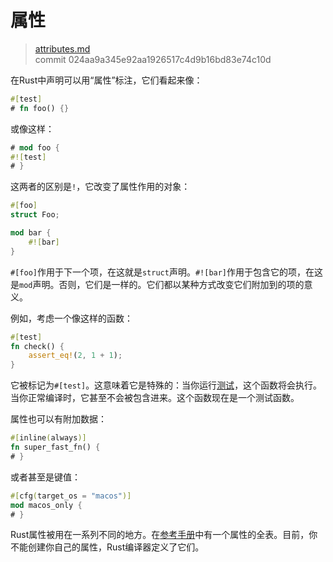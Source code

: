 # 属性

> [attributes.md](https://github.com/rust-lang/rust/blob/master/src/doc/book/attributes.md)
> <br>
> commit 024aa9a345e92aa1926517c4d9b16bd83e74c10d

在Rust中声明可以用“属性”标注，它们看起来像：

```rust
#[test]
# fn foo() {}
```

或像这样：

```rust
# mod foo {
#![test]
# }
```

这两者的区别是`!`，它改变了属性作用的对象：

```rust
#[foo]
struct Foo;

mod bar {
    #![bar]
}
```

`#[foo]`作用于下一个项，在这就是`struct`声明。`#![bar]`作用于包含它的项，在这是`mod`声明。否则，它们是一样的。它们都以某种方式改变它们附加到的项的意义。

例如，考虑一个像这样的函数：

```rust
#[test]
fn check() {
    assert_eq!(2, 1 + 1);
}
```

它被标记为`#[test]`。这意味着它是特殊的：当你运行[测试](http://doc.rust-lang.org/nightly/book/testing.html)，这个函数将会执行。当你正常编译时，它甚至不会被包含进来。这个函数现在是一个测试函数。

属性也可以有附加数据：

```rust
#[inline(always)]
fn super_fast_fn() {
# }
```

或者甚至是键值：

```rust
#[cfg(target_os = "macos")]
mod macos_only {
# }
```

Rust属性被用在一系列不同的地方。在[参考手册](http://doc.rust-lang.org/nightly/reference.html#attributes)中有一个属性的全表。目前，你不能创建你自己的属性，Rust编译器定义了它们。
